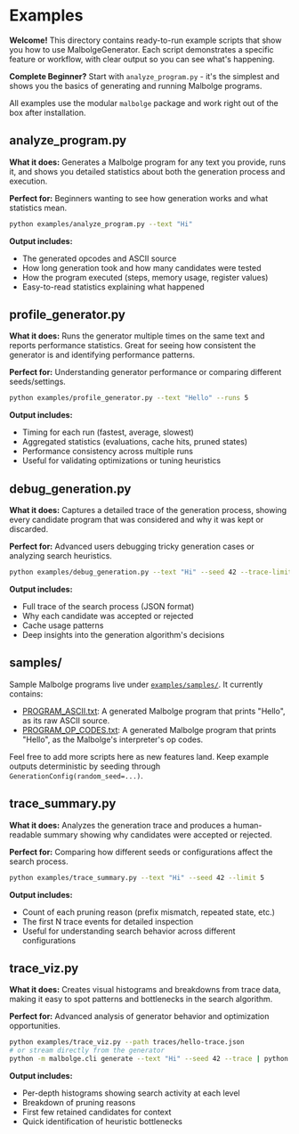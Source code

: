 ﻿# Examples

**Welcome!** This directory contains ready-to-run example scripts that show you how to use MalbolgeGenerator. Each script demonstrates a specific feature or workflow, with clear output so you can see what's happening.

**Complete Beginner?** Start with `analyze_program.py` - it's the simplest and shows you the basics of generating and running Malbolge programs.

All examples use the modular `malbolge` package and work right out of the box after installation.

## analyze_program.py

**What it does:** Generates a Malbolge program for any text you provide, runs it, and shows you detailed statistics about both the generation process and execution.

**Perfect for:** Beginners wanting to see how generation works and what statistics mean.

```bash
python examples/analyze_program.py --text "Hi"
```

**Output includes:**

- The generated opcodes and ASCII source
- How long generation took and how many candidates were tested
- How the program executed (steps, memory usage, register values)
- Easy-to-read statistics explaining what happened

## profile_generator.py

**What it does:** Runs the generator multiple times on the same text and reports performance statistics. Great for seeing how consistent the generator is and identifying performance patterns.

**Perfect for:** Understanding generator performance or comparing different seeds/settings.

```bash
python examples/profile_generator.py --text "Hello" --runs 5
```

**Output includes:**

- Timing for each run (fastest, average, slowest)
- Aggregated statistics (evaluations, cache hits, pruned states)
- Performance consistency across multiple runs
- Useful for validating optimizations or tuning heuristics

## debug_generation.py

**What it does:** Captures a detailed trace of the generation process, showing every candidate program that was considered and why it was kept or discarded.

**Perfect for:** Advanced users debugging tricky generation cases or analyzing search heuristics.

```bash
python examples/debug_generation.py --text "Hi" --seed 42 --trace-limit 10
```

**Output includes:**

- Full trace of the search process (JSON format)
- Why each candidate was accepted or rejected
- Cache usage patterns
- Deep insights into the generation algorithm's decisions

## samples/

Sample Malbolge programs live under [`examples/samples/`](./samples). It currently
contains:

- [PROGRAM_ASCII.txt](./samples/PROGRAM_ASCII.txt): A generated Malbolge program that prints "Hello", as its raw ASCII source.
- [PROGRAM_OP_CODES.txt](./samples/PROGRAM_OP_CODES.txt): A generated Malbolge program that prints "Hello", as the Malbolge's interpreter's op codes.

Feel free to add more scripts here as new features land. Keep example outputs deterministic by seeding through `GenerationConfig(random_seed=...)`.

## trace_summary.py

**What it does:** Analyzes the generation trace and produces a human-readable summary showing why candidates were accepted or rejected.

**Perfect for:** Comparing how different seeds or configurations affect the search process.

```bash
python examples/trace_summary.py --text "Hi" --seed 42 --limit 5
```

**Output includes:**

- Count of each pruning reason (prefix mismatch, repeated state, etc.)
- The first N trace events for detailed inspection
- Useful for understanding search behavior across different configurations

## trace_viz.py

**What it does:** Creates visual histograms and breakdowns from trace data, making it easy to spot patterns and bottlenecks in the search algorithm.

**Perfect for:** Advanced analysis of generator behavior and optimization opportunities.

```bash
python examples/trace_viz.py --path traces/hello-trace.json
# or stream directly from the generator
python -m malbolge.cli generate --text "Hi" --seed 42 --trace | python examples/trace_viz.py --stdin
```

**Output includes:**

- Per-depth histograms showing search activity at each level
- Breakdown of pruning reasons
- First few retained candidates for context
- Quick identification of heuristic bottlenecks
